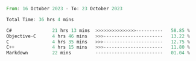 <!--<div align=center><img src="https://leetcard.jacoblin.cool/CalvinWan0101"></div>-->

<!--START_SECTION:waka-->

```rust
From: 16 October 2023 - To: 23 October 2023

Total Time: 36 hrs 4 mins

C#               21 hrs 13 mins  >>>>>>>>>>>>>>>----------   58.85 %
Objective-C      4 hrs 46 mins   >>>----------------------   13.22 %
C                4 hrs 35 mins   >>>----------------------   12.75 %
C++              4 hrs 15 mins   >>>----------------------   11.80 %
Markdown         22 mins         -------------------------   01.04 %
```

<!--END_SECTION:waka-->
